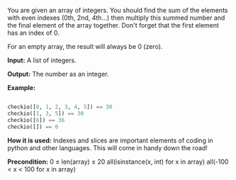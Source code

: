 You are given an array of integers. You should find the sum of the elements with even indexes (0th, 2nd, 4th...) then multiply this summed number and the final element of the array together. Don't forget that the first element has an index of 0.

For an empty array, the result will always be 0 (zero).

**Input:** A list of integers.

**Output:** The number as an integer.

**Example:**

```python

checkio([0, 1, 2, 3, 4, 5]) == 30
checkio([1, 3, 5]) == 30
checkio([6]) == 36
checkio([]) == 0

```

**How it is used:** Indexes and slices are important elements of coding in python and other languages. This will come in handy down the road!

**Precondition:** 0 ≤ len(array) ≤ 20
all(isinstance(x, int) for x in array)
all(-100 < x < 100 for x in array)
